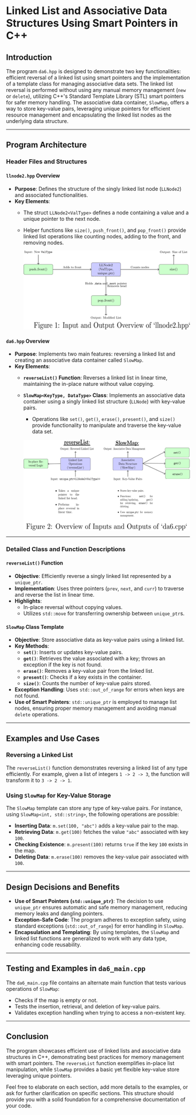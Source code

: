 # Linked List and Associative Data Structures Using Smart Pointers in C++

## Introduction

The program `da6.hpp` is designed to demonstrate two key functionalities: efficient reversal of a linked list using smart pointers and the implementation of a template class for managing associative data sets. The linked list reversal is performed without using any manual memory management (`new` or `delete`), utilizing C++'s Standard Template Library (STL) smart pointers for safer memory handling. The associative data container, `SlowMap`, offers a way to store key-value pairs, leveraging unique pointers for efficient resource management and encapsulating the linked list nodes as the underlying data structure.

---

## Program Architecture

### Header Files and Structures

#### `llnode2.hpp` Overview
- **Purpose**: Defines the structure of the singly linked list node (`LLNode2`) and associated functionalities.
- **Key Elements**:
  - The struct `LLNode2<ValType>` defines a node containing a value and a unique pointer to the next node.
  - Helper functions like `size()`, `push_front()`, and `pop_front()` provide linked list operations like counting nodes, adding to the front, and removing nodes.

	![Diagram of LLNode2](llnode.svg)

#### `da6.hpp` Overview
- **Purpose**: Implements two main features: reversing a linked list and creating an associative data container called `SlowMap`.
- **Key Elements**:
  - **`reverseList()` Function**: Reverses a linked list in linear time, maintaining the in-place nature without value copying.
  - **`SlowMap<KeyType, DataType>` Class**: Implements an associative data container using a singly linked list structure (`LLNode`) with key-value pairs.
	- Operations like `set()`, `get()`, `erase()`, `present()`, and `size()` provide functionality to manipulate and traverse the key-value data set.
	
	![Diagram of da6.hpp](da6.svg)


---

### Detailed Class and Function Descriptions

#### `reverseList()` Function
- **Objective**: Efficiently reverse a singly linked list represented by a `unique_ptr`.
- **Implementation**: Uses three pointers (`prev`, `next`, and `curr`) to traverse and reverse the list in linear time.
- **Highlights**:
  - In-place reversal without copying values.
  - Utilizes `std::move` for transferring ownership between `unique_ptr`s.

#### `SlowMap` Class Template
- **Objective**: Store associative data as key-value pairs using a linked list.
- **Key Methods**:
  - **`set()`**: Inserts or updates key-value pairs.
  - **`get()`**: Retrieves the value associated with a key; throws an exception if the key is not found.
  - **`erase()`**: Removes a key-value pair from the linked list.
  - **`present()`**: Checks if a key exists in the container.
  - **`size()`**: Counts the number of key-value pairs stored.
- **Exception Handling**: Uses `std::out_of_range` for errors when keys are not found.
- **Use of Smart Pointers**: `std::unique_ptr` is employed to manage list nodes, ensuring proper memory management and avoiding manual `delete` operations.

---

## Examples and Use Cases

### Reversing a Linked List
The `reverseList()` function demonstrates reversing a linked list of any type efficiently. For example, given a list of integers `1 -> 2 -> 3`, the function will transform it to `3 -> 2 -> 1`.

### Using `SlowMap` for Key-Value Storage
The `SlowMap` template can store any type of key-value pairs. For instance, using `SlowMap<int, std::string>`, the following operations are possible:
- **Inserting Data**: `m.set(100, "abc")` adds a key-value pair to the map.
- **Retrieving Data**: `m.get(100)` fetches the value `"abc"` associated with key `100`.
- **Checking Existence**: `m.present(100)` returns `true` if the key `100` exists in the map.
- **Deleting Data**: `m.erase(100)` removes the key-value pair associated with `100`.

---

## Design Decisions and Benefits

- **Use of Smart Pointers (`std::unique_ptr`)**: The decision to use `unique_ptr` ensures automatic and safe memory management, reducing memory leaks and dangling pointers.
- **Exception-Safe Code**: The program adheres to exception safety, using standard exceptions (`std::out_of_range`) for error handling in `SlowMap`.
- **Encapsulation and Templating**: By using templates, the `SlowMap` and linked list functions are generalized to work with any data type, enhancing code reusability.

---

## Testing and Examples in `da6_main.cpp`

The `da6_main.cpp` file contains an alternate main function that tests various operations of `SlowMap`:
- Checks if the map is empty or not.
- Tests the insertion, retrieval, and deletion of key-value pairs.
- Validates exception handling when trying to access a non-existent key.

---

## Conclusion

The program showcases efficient use of linked lists and associative data structures in C++, demonstrating best practices for memory management with smart pointers. The `reverseList` function exemplifies in-place list manipulation, while `SlowMap` provides a basic yet flexible key-value store leveraging unique pointers.

Feel free to elaborate on each section, add more details to the examples, or ask for further clarification on specific sections. This structure should provide you with a solid foundation for a comprehensive documentation of your code.
